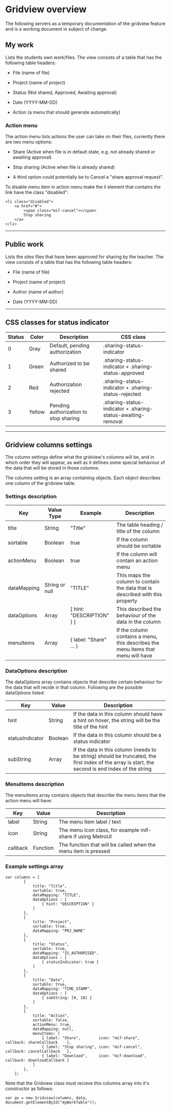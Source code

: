 # Gridview overview
The following servers as a temporary documentation of the gridview feature and is a working document in subject of change.

## My work
Lists the students own work/files.
The view consists of a table that has the following table headers:

- File (name of file)

- Project (name of project)

- Status (Not shared, Approved, Awaiting approval)

- Date (YYYY-MM-DD)

- Action (a menu that should generate automatically)


### Action menu
The action menu lists actions the user can take on their files, currently there are two menu options:
- Share (Active when file is in default state, e.g. not already shared or awaiting approval)

- Stop sharing (Active when file is already shared)

- A third option could potentially be to Cancel a "share approval request".

To disable menu item in action menu make the li element that contains the link have the class "disabled":
```
<li class="disabled">
    <a href="#">
        <span class="mif-cancel"></span>
        Stop sharing
    </a>
</li>
```



--- 

## Public work
Lists the sites files that have been approved for sharing by the teacher.
The view consists of a table that has the following table headers:

- File (name of file)

- Project (name of project)

- Author (name of author)

- Date (YYYY-MM-DD)


---


## CSS classes for status indicator


| Status  | Color  | Description                           | CSS class                                                    |
| ------- | ------ | ------------------------------------- | ------------------------------------------------------------ | 
| 0       | Gray   | Default, pending authorization        | .sharing-status-indicator                                    | 
| 1       | Green  | Authorized to be shared               | .sharing-status-indicator + .sharing-status-approved         | 
| 2       | Red    | Authorization rejected                | .sharing-status-indicator + .sharing-status-rejected         | 
| 3       | Yellow | Pending authorization to stop sharing | .sharing-status-indicator + .sharing-status-awaiting-removal | 



---


## Gridview columns settings

The column settings define what the gridview's columns will be, and in which order they will appear, as well as it defines some special behaviour of the data that will be stored in those columns.

The columns setting is an array containing objects. Each object describes one column of the gridview table.

### Settings description

| Key         | Value Type      | Example                   | Description                                                                      |
| ----------- | --------------- | ------------------------- | -------------------------------------------------------------------------------- |
| title       | String          | "Title"                   | The table heading / title of the column                                          |
| sortable    | Boolean         | true                      | If the column should be sortable                                                 |
| actionMenu  | Boolean         | true                      | If the column will contain an action menu                                        |
| dataMapping | String or null  | "TITLE"                   | This maps the column to contain the data that is described with this property    |
| dataOptions | Array           | [ hint: "DESCRIPTION" } ] | This described the behaviour of the data in the column                           |
| menuItems   | Array           | { label: "Share" ... }    | If the column contains a menu, this describes the menu items that menu will have |


### DataOptions description

The dataOptions array contains objects that describe certain behaviour for the data that will recide in that column. Following are the possible dataOptions listed:

| Key             | Value           | Description                                                                                                                                       |
| --------------- | --------------- | ------------------------------------------------------------------------------------------------------------------------------------------------- |
| hint            | String          | If the data in this column should have a hint on hover, the string will be the title of the hint                                                  |
| statusIndicator | Boolean         | If the data in this column should be a status indicator                                                                                           |
| subString       | Array           | If the data in this column (needs to be string) should be truncated, the first index of the array is start, the second is end index of the string |


### MenuItems description

The menuItems array contains objects that describe the menu items that the action menu will have:


| Key      | Value            | Description                                                                   |
| -------- | ---------------- | ----------------------------------------------------------------------------- |
| label    | String           | The menu item label / text                                                    |
| icon     | String           | The menu icon class, for example mif-share if using MetroUI                   |
| callback | Function         | The function that will be called when the menu item is pressed                |



### Example settings array
```
var columns = [
        {
            title: "Title",
            sortable: true,
            dataMapping: "TITLE",
            dataOptions : [
                { hint: "DESCRIPTION" }
            ]
        },
        {
            title: "Project",
            sortable: true,
            dataMapping: "PRJ_NAME"
        },
        {
            title: "Status",
            sortable: true,
            dataMapping: "IS_AUTHORISED",
            dataOptions : [
                { statusIndicator: true }
            ]
        },
        {
            title: "Date",
            sortable: true,
            dataMapping: "TIME_STAMP",
            dataOptions : [
                { subString: [0, 10] }
            ]
        },
        {
            title: "Action",
            sortable: false,
            actionMenu: true,
            dataMapping: null,
            menuItems: [
                { label: "Share",        icon: "mif-share",    callback: shareCallback    },
                { label: "Stop sharing", icon: "mif-cancel",   callback: cancelCallback   },
                { label: "Download",     icon: "mif-download", callback: downloadCallback }
            ]
        },
    ];
```


Note that the Gridview class must recieve this columns array into it's constructor as follows: 

```
var gv = new Gridview(columns, data, document.getElementById("myWorkTable"));
```